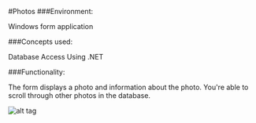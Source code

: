 #Photos
###Environment:

Windows form application

###Concepts used:

Database Access Using .NET

###Functionality:

The form displays a photo and information about the photo. You're able to scroll through other photos in the database.


![alt tag](https://raw.github.com/andrewjhinger/Photos/master/Photos/Capture.JPG)
